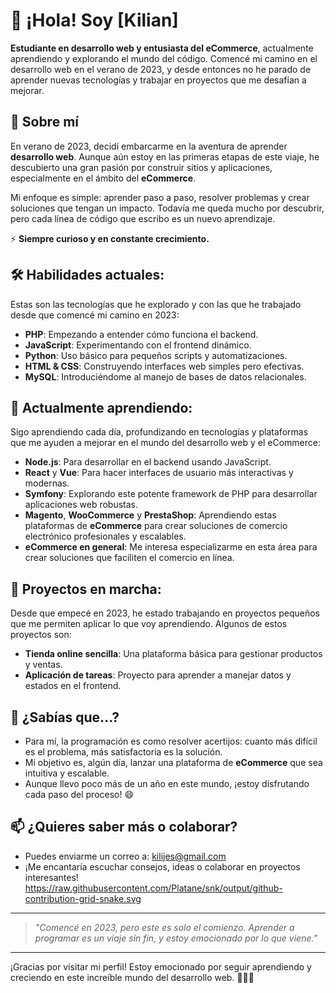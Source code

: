 # 👋 ¡Hola! Soy [Kilian]

**Estudiante en desarrollo web y entusiasta del eCommerce**, actualmente aprendiendo y explorando el mundo del código. Comencé mi camino en el desarrollo web en el verano de 2023, y desde entonces no he parado de aprender nuevas tecnologías y trabajar en proyectos que me desafían a mejorar.

## 🚀 Sobre mí
En verano de 2023, decidí embarcarme en la aventura de aprender **desarrollo web**. Aunque aún estoy en las primeras etapas de este viaje, he descubierto una gran pasión por construir sitios y aplicaciones, especialmente en el ámbito del **eCommerce**.

Mi enfoque es simple: aprender paso a paso, resolver problemas y crear soluciones que tengan un impacto. Todavía me queda mucho por descubrir, pero cada línea de código que escribo es un nuevo aprendizaje.

⚡ **Siempre curioso y en constante crecimiento.**

## 🛠️ Habilidades actuales:
Estas son las tecnologías que he explorado y con las que he trabajado desde que comencé mi camino en 2023:

- **PHP**: Empezando a entender cómo funciona el backend.
- **JavaScript**: Experimentando con el frontend dinámico.
- **Python**: Uso básico para pequeños scripts y automatizaciones.
- **HTML & CSS**: Construyendo interfaces web simples pero efectivas.
- **MySQL**: Introduciéndome al manejo de bases de datos relacionales.

## 🌱 Actualmente aprendiendo:
Sigo aprendiendo cada día, profundizando en tecnologías y plataformas que me ayuden a mejorar en el mundo del desarrollo web y el eCommerce:

- **Node.js**: Para desarrollar en el backend usando JavaScript.
- **React** y **Vue**: Para hacer interfaces de usuario más interactivas y modernas.
- **Symfony**: Explorando este potente framework de PHP para desarrollar aplicaciones web robustas.
- **Magento**, **WooCommerce** y **PrestaShop**: Aprendiendo estas plataformas de **eCommerce** para crear soluciones de comercio electrónico profesionales y escalables.
- **eCommerce en general**: Me interesa especializarme en esta área para crear soluciones que faciliten el comercio en línea.

## 🚧 Proyectos en marcha:
Desde que empecé en 2023, he estado trabajando en proyectos pequeños que me permiten aplicar lo que voy aprendiendo. Algunos de estos proyectos son:

- **Tienda online sencilla**: Una plataforma básica para gestionar productos y ventas.
- **Aplicación de tareas**: Proyecto para aprender a manejar datos y estados en el frontend.

## 🤔 ¿Sabías que...?
- Para mí, la programación es como resolver acertijos: cuanto más difícil es el problema, más satisfactoria es la solución.
- Mi objetivo es, algún día, lanzar una plataforma de **eCommerce** que sea intuitiva y escalable.
- Aunque llevo poco más de un año en este mundo, ¡estoy disfrutando cada paso del proceso! 😄

## 📫 ¿Quieres saber más o colaborar?
- Puedes enviarme un correo a: [kilijes@gmail.com](mailto:kilijes@gmail.com)
- ¡Me encantaría escuchar consejos, ideas o colaborar en proyectos interesantes!
https://raw.githubusercontent.com/Platane/snk/output/github-contribution-grid-snake.svg
---

> *"Comencé en 2023, pero este es solo el comienzo. Aprender a programar es un viaje sin fin, y estoy emocionado por lo que viene."*

---

¡Gracias por visitar mi perfil! Estoy emocionado por seguir aprendiendo y creciendo en este increíble mundo del desarrollo web. 🚀👨‍💻

